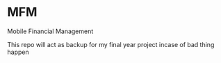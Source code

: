 # MFM
Mobile Financial Management

This repo will act as backup for my final year project incase of bad thing happen
